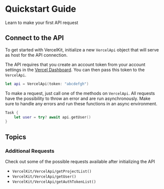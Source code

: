 # Quickstart Guide

Learn to make your first API request

## Connect to the API

To get started with VercelKit, initialize a new ``VercelApi`` object that will serve as host for the API connection.

The API requires that you create an account token from your account settings in the [Vercel Dashboard](https://vercel.com/account/tokens). You can then pass this token to the ``VercelApi``.

```swift
let api = VercelApi(token: "abcdefgh")
```

To make a request, just call one of the methods on ``VercelApi``. All requests have the possibility to throw an error and are run asynchronously. Make sure to handle any errors and run these functions in an async environment.
```swift
Task {
    let user = try? await api.getUser()
}
```

## Topics

### Additional Requests
Check out some of the possible requests available after initializing the API

- ``VercelKit/VercelApi/getProjectList()``
- ``VercelKit/VercelApi/getUser()``
- ``VercelKit/VercelApi/getAuthTokenList()``


